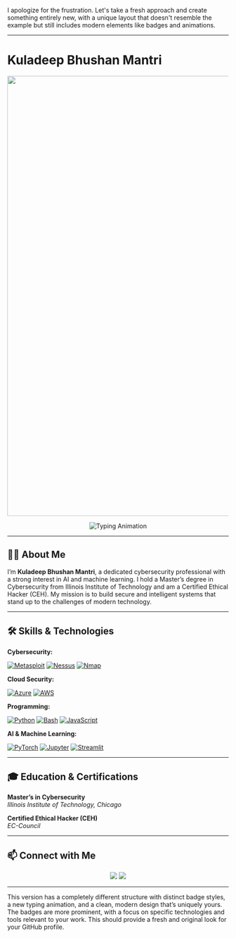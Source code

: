 I apologize for the frustration. Let's take a fresh approach and create something entirely new, with a unique layout that doesn't resemble the example but still includes modern elements like badges and animations.

---

# Kuladeep Bhushan Mantri

<img src="https://via.placeholder.com/1200x300.png?text=Kuladeep+Bhushan+Mantri" width="1000"> <!-- Replace with your custom banner image -->

<div align="center">
    <img src="https://readme-typing-svg.herokuapp.com?font=Fira+Code&size=28&duration=3000&pause=1000&color=1DB954&vCenter=true&width=800&lines=Cybersecurity+Expert;AI+and+ML+Enthusiast;Certified+Ethical+Hacker;Lifelong+Learner" alt="Typing Animation">
</div>

---

## 🧑‍💻 About Me

I’m **Kuladeep Bhushan Mantri**, a dedicated cybersecurity professional with a strong interest in AI and machine learning. I hold a Master’s degree in Cybersecurity from Illinois Institute of Technology and am a Certified Ethical Hacker (CEH). My mission is to build secure and intelligent systems that stand up to the challenges of modern technology.

---

## 🛠 Skills & Technologies

**Cybersecurity:**

[![Metasploit](https://img.shields.io/badge/Metasploit-303030?style=for-the-badge&logo=metasploit&logoColor=white)](https://www.metasploit.com/) [![Nessus](https://img.shields.io/badge/Nessus-005571?style=for-the-badge&logo=tenable&logoColor=white)](https://www.tenable.com/products/nessus) [![Nmap](https://img.shields.io/badge/Nmap-4682B4?style=for-the-badge&logo=nmap&logoColor=white)](https://nmap.org/)

**Cloud Security:**

[![Azure](https://img.shields.io/badge/Azure-0089D6?style=for-the-badge&logo=microsoft-azure&logoColor=white)](https://azure.microsoft.com/) [![AWS](https://img.shields.io/badge/AWS-FF9900?style=for-the-badge&logo=amazon-aws&logoColor=white)](https://aws.amazon.com/)

**Programming:**

[![Python](https://img.shields.io/badge/Python-3776AB?style=for-the-badge&logo=python&logoColor=white)](https://www.python.org/) [![Bash](https://img.shields.io/badge/Bash-4EAA25?style=for-the-badge&logo=gnu-bash&logoColor=white)](https://www.gnu.org/software/bash/) [![JavaScript](https://img.shields.io/badge/JavaScript-F7DF1E?style=for-the-badge&logo=javascript&logoColor=black)](https://developer.mozilla.org/en-US/docs/Web/JavaScript)

**AI & Machine Learning:**

[![PyTorch](https://img.shields.io/badge/PyTorch-EE4C2C?style=for-the-badge&logo=pytorch&logoColor=white)](https://pytorch.org/) [![Jupyter](https://img.shields.io/badge/Jupyter-F37626?style=for-the-badge&logo=jupyter&logoColor=white)](https://jupyter.org/) [![Streamlit](https://img.shields.io/badge/Streamlit-FF4B4B?style=for-the-badge&logo=streamlit&logoColor=white)](https://streamlit.io/)

---

## 🎓 Education & Certifications

**Master’s in Cybersecurity**  
_Illinois Institute of Technology, Chicago_

**Certified Ethical Hacker (CEH)**  
_EC-Council_

---

## 📫 Connect with Me

<div align="center">
    <a href="mailto:kuladeepbmantri@gmail.com"><img src="https://img.shields.io/badge/Email-kuladeepbmantri%40gmail.com-red?style=for-the-badge&logo=gmail"></a>
    <a href="https://linkedin.com/in/kuladeepmantri" target="_blank"><img src="https://img.shields.io/badge/LinkedIn-Connect-blue?style=for-the-badge&logo=linkedin"></a>
</div>

---

This version has a completely different structure with distinct badge styles, a new typing animation, and a clean, modern design that’s uniquely yours. The badges are more prominent, with a focus on specific technologies and tools relevant to your work. This should provide a fresh and original look for your GitHub profile.
